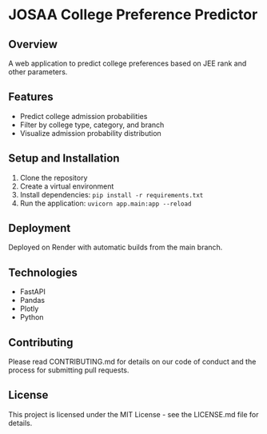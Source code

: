 # JOSAA College Preference Predictor

## Overview
A web application to predict college preferences based on JEE rank and other parameters.

## Features
- Predict college admission probabilities
- Filter by college type, category, and branch
- Visualize admission probability distribution

## Setup and Installation
1. Clone the repository
2. Create a virtual environment
3. Install dependencies: `pip install -r requirements.txt`
4. Run the application: `uvicorn app.main:app --reload`

## Deployment
Deployed on Render with automatic builds from the main branch.

## Technologies
- FastAPI
- Pandas
- Plotly
- Python

## Contributing
Please read CONTRIBUTING.md for details on our code of conduct and the process for submitting pull requests.

## License
This project is licensed under the MIT License - see the LICENSE.md file for details.
